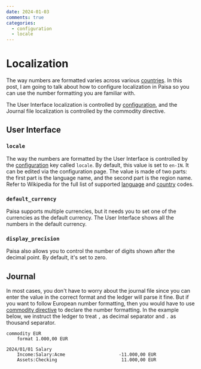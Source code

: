 ```yaml
---
date: 2024-01-03
comments: true
categories:
  - configuration
  - locale
---
```


# Localization

The way numbers are formatted varies across various [countries](https://en.wikipedia.org/wiki/Decimal_separator#Examples_of_use). In
this post, I am going to talk about how to configure localization in
Paisa so you can use the number formatting you are familiar with.

The User Interface localization is controlled by [configuration](../../reference/config.md),
and the Journal file localization is controlled by the commodity
directive.

<!-- more -->

## User Interface

### `locale`

The way the numbers are formatted by the User Interface is controlled
by the [configuration](../../reference/config.md) key called `locale`. By default, this value
is set to `en-IN`. It can be edited via the configuration page. The
value is made of two parts: the first part is the language name, and
the second part is the region name. Refer to Wikipedia for the full list
of supported [language](https://en.wikipedia.org/wiki/List_of_ISO_639_language_codes) and [country](https://en.wikipedia.org/wiki/List_of_ISO_3166_country_codes) codes.

### `default_currency`

Paisa supports multiple currencies, but it needs you to set one of the
currencies as the default currency. The User Interface shows all the
numbers in the default currency.

### `display_precision`

Paisa also allows you to control the number of digits shown after the
decimal point. By default, it's set to zero.


## Journal

In most cases, you don't have to worry about the journal file since
you can enter the value in the correct format and the ledger will parse it
fine. But if you want to follow European number formatting, then you
would have to use [commodity directive](https://ledger-cli.org/doc/ledger3.html#index-commodity-1) to declare the number
formatting. In the example below, we instruct the ledger to treat `,`
as decimal separator and `.` as thousand separator.

```ledger
commodity EUR
	format 1.000,00 EUR

2024/01/01 Salary
    Income:Salary:Acme                    -11.000,00 EUR
    Assets:Checking                        11.000,00 EUR
```
